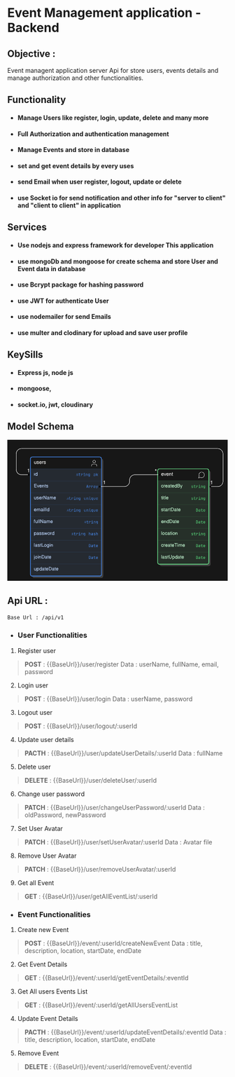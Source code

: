 # Event Management application -Backend

## Objective :
Event managent application server Api for store users, events details and manage authorization and other functionalities.
## Functionality

 - #### Manage Users like register, login, update, delete and many more
 - #### Full Authorization and authentication management
 - #### Manage Events and store in database
 - #### set and get event details by every uses
 - #### send Email when user register, logout, update or delete
 - #### use Socket io for send notification and other info for "**server to client**" and "**client to client**" in application

## Services

 - #### Use nodejs and express framework for developer This application
 - #### use mongoDb and mongoose for create schema and store User and Event data in database
 - #### use Bcrypt package for hashing password
 - #### use JWT for authenticate User
 - #### use nodemailer for send Emails
 - #### use multer and clodinary for upload and save user profile

## KeySills

 - #### Express js, node js
 - #### mongoose, 
 - #### socket.io, jwt, cloudinary

## Model Schema
![alt text](public/temp/schema.png)

## Api URL : 

    Base Url : /api/v1
    
- ### User Functionalities
 
 1. Register user

> **POST** : {{BaseUrl}}/user/register
> Data : userName, fullName, email, password

 2. Login user
> **POST** : {{BaseUrl}}/user/login
> Data : userName, password

 3. Logout user
> **POST** : {{BaseUrl}}/user/logout/:userId

 4. Update user details
> **PACTH** : {{BaseUrl}}/user/updateUserDetails/:userId
> Data : fullName 
 5. Delete user
> **DELETE** : {{BaseUrl}}/user/deleteUser/:userId

 6. Change user password
> **PATCH** : {{BaseUrl}}/user/changeUserPassword/:userId
> Data : oldPassword, newPassword

 7. Set User Avatar
> **PATCH** : {{BaseUrl}}/user/setUserAvatar/:userId
> Data : Avatar file

 8. Remove User Avatar
> **PATCH** : {{BaseUrl}}/user/removeUserAvatar/:userId

 9. Get all Event
> **GET** : {{BaseUrl}}/user/getAllEventList/:userId

 - ### Event Functionalities

 1. Create new Event

> **POST** : {{BaseUrl}}/event/:userId/createNewEvent
> Data : title, description, location, startDate, endDate

 2. Get Event Details
> **GET** : {{BaseUrl}}/event/:userId/getEventDetails/:eventId

 3. Get All users Events List
> **GET** : {{BaseUrl}}/event/:userId/getAllUsersEventList

 4. Update Event Details
> **PACTH** : {{BaseUrl}}/event/:userId/updateEventDetails/:eventId
> Data : title, description, location, startDate, endDate
 5. Remove Event
> **DELETE** : {{BaseUrl}}/event/:userId/removeEvent/:eventId
